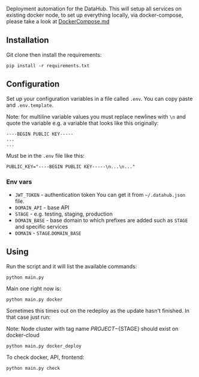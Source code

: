 Deployment automation for the DataHub. This will setup all services on existing docker node, to set up everything locally, via docker-compose, please take a look at [DockerCompose.md](https://github.com/datahq/deploy/blob/master/DockerCompose.md)

## Installation

Git clone then install the requirements:

```
pip install -r requirements.txt
```

## Configuration

Set up your configuration variables in a file called `.env`. You can copy paste and `.env.template`.

Note: for multiline variable values you must replace newlines with `\n` and quote the variable e.g. a variable that looks like this originally:

```
----BEGIN PUBLIC KEY-----
...
...
```

Must be in the `.env` file like this:

```
PUBLIC_KEY="----BEGIN PUBLIC KEY-----\n...\n..."
```
### Env vars

* `JWT_TOKEN` - authentication token
You can get it from `~/.datahub.json` file.
* `DOMAIN_API` - base API
* `STAGE` - e.g. testing, staging, production
* `DOMAIN_BASE` - base domain to which prefixes are added such as `STAGE` and specific services
* `DOMAIN` - `STAGE`.`DOMAIN_BASE`

## Using

Run the script and it will list the available commands:

```
python main.py
```

Main one right now is:

```
python main.py docker
```

Sometimes this times out on the redeploy as the update hasn't finished. In that case just run:

Note: Node cluster with tag name ${PROJECT}-${STAGE} should exist on docker-cloud

```
python main.py docker_deploy
```

To check docker, API, frontend:
```
python main.py check
```

